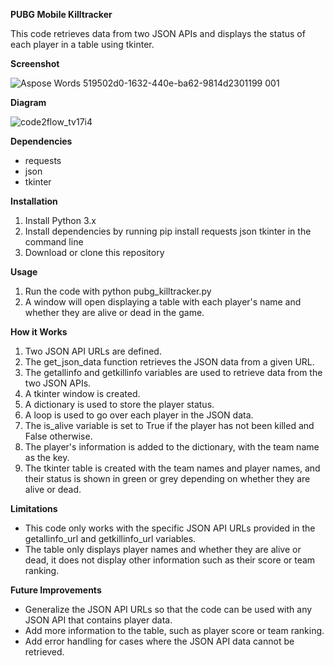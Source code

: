 ﻿**PUBG Mobile Killtracker**

This code retrieves data from two JSON APIs and displays the status of each player in a table using tkinter.

**Screenshot**

![Aspose Words 519502d0-1632-440e-ba62-9814d2301199 001](https://user-images.githubusercontent.com/37781149/233168623-4ba5cc2f-8cbf-453b-ae53-d20be83c01d8.png)

**Diagram**

![code2flow_tv17i4](https://github.com/NotJeket/PUBGmobile-Tkinter-KillTower/assets/37781149/d9d7f1ad-628f-43dc-a05d-f3171af35789)


**Dependencies**

- requests
- json
- tkinter

**Installation**

1. Install Python 3.x
1. Install dependencies by running pip install requests json tkinter in the command line
1. Download or clone this repository

**Usage**

1. Run the code with python pubg\_killtracker.py
1. A window will open displaying a table with each player's name and whether they are alive or dead in the game.

**How it Works**

1. Two JSON API URLs are defined.
1. The get\_json\_data function retrieves the JSON data from a given URL.
1. The getallinfo and getkillinfo variables are used to retrieve data from the two JSON APIs.
1. A tkinter window is created.
1. A dictionary is used to store the player status.
1. A loop is used to go over each player in the JSON data.
1. The is\_alive variable is set to True if the player has not been killed and False otherwise.
1. The player's information is added to the dictionary, with the team name as the key.
1. The tkinter table is created with the team names and player names, and their status is shown in green or grey depending on whether they are alive or dead.

**Limitations**

- This code only works with the specific JSON API URLs provided in the getallinfo\_url and getkillinfo\_url variables.
- The table only displays player names and whether they are alive or dead, it does not display other information such as their score or team ranking.

**Future Improvements**

- Generalize the JSON API URLs so that the code can be used with any JSON API that contains player data.
- Add more information to the table, such as player score or team ranking.
- Add error handling for cases where the JSON API data cannot be retrieved.

